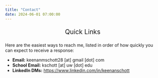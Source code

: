 ```yaml
---
title: "Contact"
date: 2024-06-01 07:00:00
---
```


<center>
  <p style="font-size: 1.5em">Quick Links</p>
  <p style="font-size: 4em; margin: 0.4em;">
    <a href="https://github.com/keenanschott" target="_blank" style="text-decoration: none">
      <i class="fa fa-github"></i>
    </a>
    <a href="https://www.linkedin.com/in/keenanschott" target="_blank" style="text-decoration: none">
      <i class="fa fa-linkedin"></i>
    </a>
  </p>
</center>

Here are the easiest ways to reach me, listed in order of how quickly
you can expect to receive a response:

* **Email:** keenanmschott28 [at] gmail [dot] com
* **School Email:** kschott [at] uw [dot] edu
* **LinkedIn DMs:** https://www.linkedin.com/in/keenanschott